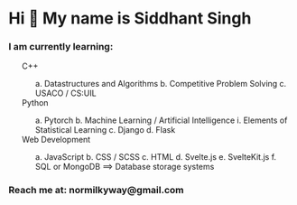 <h1>Hi 👋 My name is Siddhant Singh</h1>
<section>    
<h3>I am currently learning: </h3>
  <ol>
  C++ 
    <ol>
    a. Datastructures and Algorithms
    b. Competitive Problem Solving
    c. USACO / CS:UIL
    </ol>
  Python
    <ol>
    a. Pytorch
    b. Machine Learning / Artificial Intelligence
      i. Elements of Statistical Learning
    c. Django
    d. Flask
    </ol>
  Web Development
    <ol>
    a. JavaScript
    b. CSS / SCSS
    c. HTML
    d. Svelte.js
    e. SvelteKit.js
    f. SQL or MongoDB ==> Database storage systems
    </ol>
  </ol>
</section>    
<h3>Reach me at: normilkyway@gmail.com</h3>
<!--- normilkyway/normilkyway is a ✨ special ✨ repository because its `README.md` (this file) appears on your GitHub profile.
You can click the Preview link to take a look at your changes. --->
